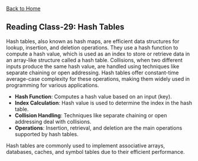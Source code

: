 [Back to Home](../README.md)

## Reading Class-29: Hash Tables

Hash tables, also known as hash maps, are efficient data structures for lookup, insertion, and deletion operations. They use a hash function to compute a hash value, which is used as an index to store or retrieve data in an array-like structure called a hash table. Collisions, when two different inputs produce the same hash value, are handled using techniques like separate chaining or open addressing. Hash tables offer constant-time average-case complexity for these operations, making them widely used in programming for various applications.

- **Hash Function**: Computes a hash value based on an input (key).
- **Index Calculation**: Hash value is used to determine the index in the hash table.
- **Collision Handling**: Techniques like separate chaining or open addressing deal with collisions.
- **Operations**: Insertion, retrieval, and deletion are the main operations supported by hash tables.

Hash tables are commonly used to implement associative arrays, databases, caches, and symbol tables due to their efficient performance.